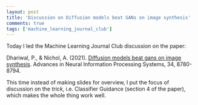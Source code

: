 ```yaml
---
layout: post
title: 'Discussion on Diffusion models beat GANs on image synthesis'
comments: true
tags: ['machine_learning_journal_club']
---
```


Today I led the Machine Learning Journal Club discussion on the paper: 

Dhariwal, P., & Nichol, A. (2021). [Diffusion models beat gans on image synthesis](https://arxiv.org/pdf/2105.05233.pdf). Advances in Neural Information Processing Systems, 34, 8780-8794.

This time instead of making slides for overview, I put the focus of discussion on the *trick*, i.e. Classifier Guidance (section 4 of the paper), which makes the whole thing work well. 

